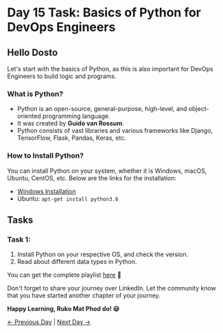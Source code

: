# Day 15 Task: Basics of Python for DevOps Engineers

## Hello Dosto 

Let's start with the basics of Python, as this is also important for DevOps Engineers to build logic and programs.

### What is Python?

- Python is an open-source, general-purpose, high-level, and object-oriented programming language.
- It was created by **Guido van Rossum**.
- Python consists of vast libraries and various frameworks like Django, TensorFlow, Flask, Pandas, Keras, etc.

### How to Install Python?

You can install Python on your system, whether it is Windows, macOS, Ubuntu, CentOS, etc. Below are the links for the installation:

- [Windows Installation](https://www.python.org/downloads/)
- Ubuntu: `apt-get install python3.6`

## Tasks

### Task 1:

1. Install Python on your respective OS, and check the version.
2. Read about different data types in Python.

You can get the complete playlist [here](https://www.youtube.com/watch?v=abPgj_3hzVY&list=PLlfy9GnSVerS_L5z0COaF7rsbgWmJXTOM) 🙌

Don't forget to share your journey over LinkedIn. Let the community know that you have started another chapter of your journey.

**Happy Learning, Ruko Mat Phod do! 😃**

[← Previous Day](../day14/README.md) | [Next Day →](../day16/README.md)
